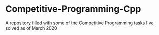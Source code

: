 # Competitive-Programming-Cpp
A repository filled with some of the Competitive Programming tasks I've solved as of March 2020
